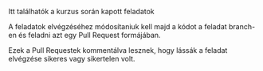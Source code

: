 Itt találhatók a kurzus során kapott feladatok

A feladatok elvégzéséhez módosítaniuk kell majd a kódot a feladat branch-en és feladni azt egy Pull Request formájában.

Ezek a Pull Requestek kommentálva lesznek, hogy lássák a feladat elvégzése sikeres vagy sikertelen volt.